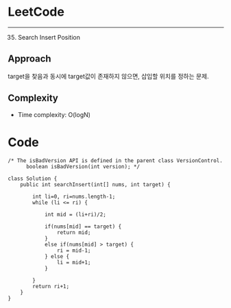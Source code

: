 [//]: # (# Intuition)
<!-- Describe your first thoughts on how to solve this problem. -->


# LeetCode
___
35. Search Insert Position
## Approach
<!-- Describe your approach to solving the problem. -->
target을 찾음과 동시에 target값이 존재하지 않으면, 삽입할 위치를 정하는 문제.

## Complexity
- Time complexity: O(logN)
<!-- Add your time complexity here, e.g. $$O(n)$$ -->

[//]: # (- Space complexity:)
<!-- Add your space complexity here, e.g. $$O(n)$$ -->

# Code
```
/* The isBadVersion API is defined in the parent class VersionControl.
      boolean isBadVersion(int version); */

class Solution {
    public int searchInsert(int[] nums, int target) {

        int li=0, ri=nums.length-1;
        while (li <= ri) {

            int mid = (li+ri)/2;

            if(nums[mid] == target) {
                return mid;
            }
            else if(nums[mid] > target) {
                ri = mid-1;
            } else {
                li = mid+1;
            }

        }
        return ri+1;
    }
}
```